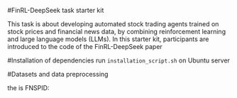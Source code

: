 #FinRL-DeepSeek task starter kit

This task is about developing automated stock trading agents trained on stock prices and financial news data, by combining reinforcement learning and large language models (LLMs).
In this starter kit, participants are introduced to the code of the FinRL-DeepSeek paper

#Installation of dependencies 
run `installation_script.sh` on Ubuntu server 

#Datasets and data preprocessing 

the is FNSPID:





